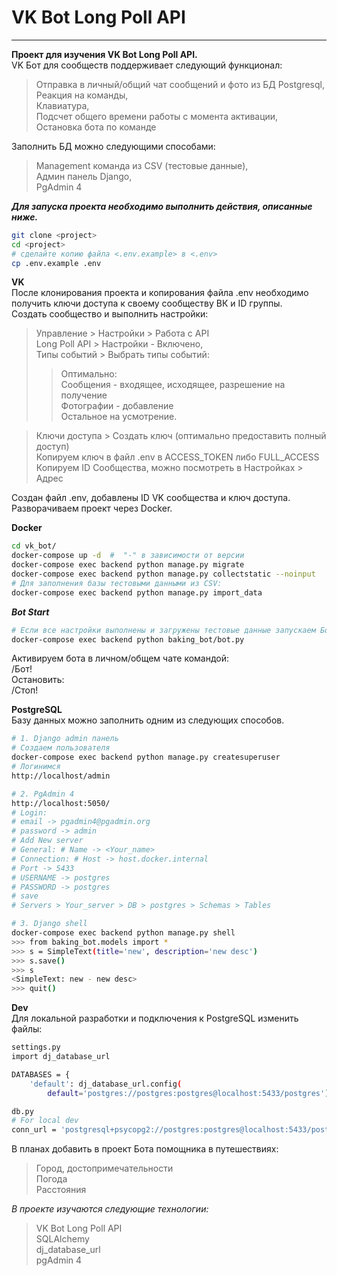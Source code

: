 # VK Bot Long Poll API

---
**Проект для изучения VK Bot Long Poll API.**  
VK Бот для сообществ поддерживает следующий функционал:
> Отправка в личный/общий чат сообщений и фото из БД Postgresql,  
> Реакция на команды,  
> Клавиатура,  
> Подсчет общего времени работы с момента активации,  
> Остановка бота по команде  

Заполнить БД можно следующими способами: 
> Management команда из CSV (тестовые данные),  
> Админ панель Django,  
> PgAdmin 4

***Для запуска проекта необходимо выполнить действия, описанные ниже.***
 ```bash
git clone <project>
cd <project>
# сделайте копию файла <.env.example> в <.env>
cp .env.example .env
 ```
**VK**  
После клонирования проекта и копирования файла .env необходимо получить ключи доступа к своему сообществу ВК и ID группы.  
Создать сообщество и выполнить настройки:
> Управление > Настройки > Работа с API  
> Long Poll API > Настройки - Включено,  
> Типы событий > Выбрать типы событий:  
>> Оптимально:  
>> Сообщения - входящее, исходящее, разрешение на получение  
>> Фотографии - добавление  
>> Остальное на усмотрение.  

> Ключи доступа > Создать ключ (оптимально предоставить полный доступ)  
> Копируем ключ в файл .env в ACCESS_TOKEN либо FULL_ACCESS
> Копируем ID Сообщества, можно посмотреть в Настройках > Адрес

Создан файл .env, добавлены ID VK сообщества и ключ доступа. Разворачиваем проект через Docker.  

**Docker**
 ```bash
cd vk_bot/
docker-compose up -d  #  "-" в зависимости от версии
docker-compose exec backend python manage.py migrate
docker-compose exec backend python manage.py collectstatic --noinput
# Для заполнения базы тестовыми данными из CSV:
docker-compose exec backend python manage.py import_data
```
***Bot Start***  
 ```bash
# Если все настройки выполнены и загружены тестовые данные запускаем Бота:
docker-compose exec backend python baking_bot/bot.py
```
Активируем бота в личном/общем чате командой:  
/Бот!  
Остановить:  
/Стоп!  

**PostgreSQL**  
Базу данных можно заполнить одним из следующих способов.  
```bash
# 1. Django admin панель  
# Создаем пользователя  
docker-compose exec backend python manage.py createsuperuser  
# Логинимся  
http://localhost/admin
```
```bash
# 2. PgAdmin 4  
http://localhost:5050/
# Login:
# email -> pgadmin4@pgadmin.org
# password -> admin
# Add New server
# General: # Name -> <Your_name>
# Connection: # Host -> host.docker.internal
# Port -> 5433
# USERNAME -> postgres
# PASSWORD -> postgres
# save
# Servers > Your_server > DB > postgres > Schemas > Tables
```
```bash
# 3. Django shell
docker-compose exec backend python manage.py shell
>>> from baking_bot.models import *
>>> s = SimpleText(title='new', description='new desc')
>>> s.save()
>>> s
<SimpleText: new - new desc>
>>> quit()
```

**Dev**  
Для локальной разработки и подключения к PostgreSQL изменить файлы:  
```bash
settings.py
import dj_database_url

DATABASES = {
    'default': dj_database_url.config(
        default='postgres://postgres:postgres@localhost:5433/postgres')}
```
```bash
db.py
# For local dev
conn_url = 'postgresql+psycopg2://postgres:postgres@localhost:5433/postgres'
```

В планах добавить в проект Бота помощника в путешествиях:
> Город, достопримечательности  
> Погода  
> Расстояния  

*В проекте изучаются следующие технологии:*  
> VK Bot Long Poll API  
> SQLAlchemy  
> dj_database_url  
> pgAdmin 4  